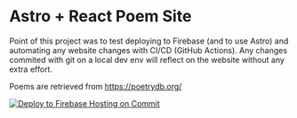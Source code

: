 # Astro + React Poem Site

Point of this project was to test deploying to Firebase (and to use Astro) and automating any website changes with CI/CD (GitHub Actions). Any changes commited with git on a local dev env will reflect on the website without any extra effort.

Poems are retrieved from https://poetrydb.org/

[![Deploy to Firebase Hosting on Commit](https://github.com/EmmaKingDev/mywebsite/actions/workflows/firebase-hosting-push.yml/badge.svg)](https://github.com/EmmaKingDev/mywebsite/actions/workflows/firebase-hosting-push.yml)
